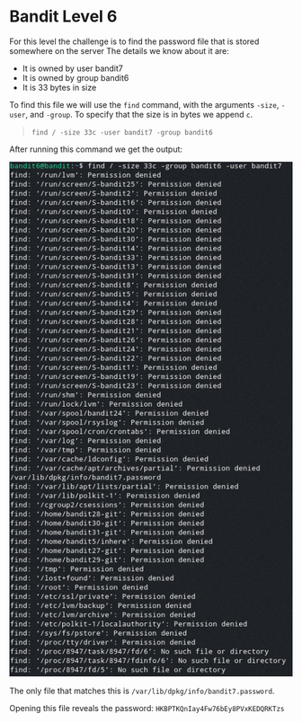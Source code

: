 # Bandit Level 6

For this level the challenge is to find the password file that is stored somewhere on the server
The details we know about it are:

* It is owned by user bandit7
* It is owned by group bandit6
* It is 33 bytes in size

To find this file we will use the `find` command, with the arguments `-size`, `-user`, and `-group`. To specify that the size is in bytes we append `c`.
> `find / -size 33c -user bandit7 -group bandit6`

After running this command we get the output:

![c21aea43.png](../src/c21aea43.png)

The only file that matches this is `/var/lib/dpkg/info/bandit7.password`.

Opening this file reveals the password: `HKBPTKQnIay4Fw76bEy8PVxKEDQRKTzs`
